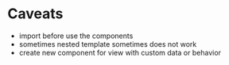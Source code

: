 # Caveats

- import before use the components
- sometimes nested template sometimes does not work
- create new component for view with custom data or behavior